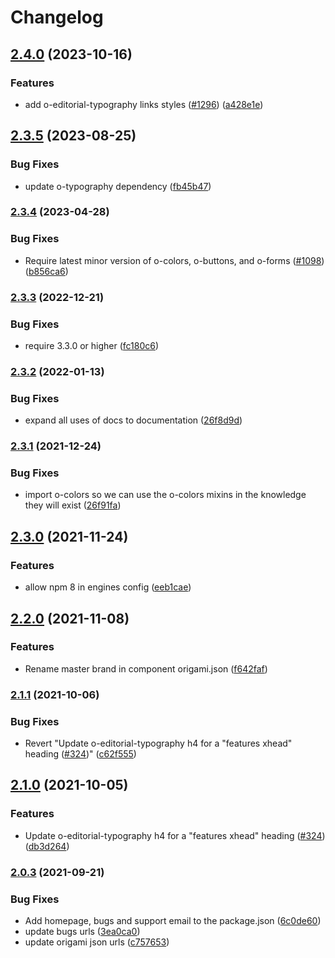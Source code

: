 # Changelog

## [2.4.0](https://github.com/Financial-Times/origami/compare/o-editorial-typography-v2.3.5...o-editorial-typography-v2.4.0) (2023-10-16)


### Features

* add o-editorial-typography links styles ([#1296](https://github.com/Financial-Times/origami/issues/1296)) ([a428e1e](https://github.com/Financial-Times/origami/commit/a428e1eeb9b3db28cefe658c73d93aa0dbb5adf3))

## [2.3.5](https://github.com/Financial-Times/origami/compare/o-editorial-typography-v2.3.4...o-editorial-typography-v2.3.5) (2023-08-25)


### Bug Fixes

* update o-typography dependency  ([fb45b47](https://github.com/Financial-Times/origami/commit/fb45b47274241ea828f7dd50233441a76a215a51))

### [2.3.4](https://www.github.com/Financial-Times/origami/compare/o-editorial-typography-v2.3.3...o-editorial-typography-v2.3.4) (2023-04-28)


### Bug Fixes

* Require latest minor version of o-colors, o-buttons, and o-forms ([#1098](https://www.github.com/Financial-Times/origami/issues/1098)) ([b856ca6](https://www.github.com/Financial-Times/origami/commit/b856ca66c9ec555f3c70833ffa35cb05cd19841f))

### [2.3.3](https://www.github.com/Financial-Times/origami/compare/o-editorial-typography-v2.3.2...o-editorial-typography-v2.3.3) (2022-12-21)


### Bug Fixes

* require 3.3.0 or higher ([fc180c6](https://www.github.com/Financial-Times/origami/commit/fc180c619755daa1b7bfe65509f354cf0de113bf))

### [2.3.2](https://www.github.com/Financial-Times/origami/compare/o-editorial-typography-v2.3.1...o-editorial-typography-v2.3.2) (2022-01-13)


### Bug Fixes

* expand all uses of docs to documentation ([26f8d9d](https://www.github.com/Financial-Times/origami/commit/26f8d9d8cbbe3e78902d8c3951b37e08150a77bd))

### [2.3.1](https://www.github.com/Financial-Times/origami/compare/o-editorial-typography-v2.3.0...o-editorial-typography-v2.3.1) (2021-12-24)


### Bug Fixes

* import o-colors so we can use the o-colors mixins in the knowledge they will exist ([26f91fa](https://www.github.com/Financial-Times/origami/commit/26f91faf2ee696dd1f74595b2eac9ad537f74db1))

## [2.3.0](https://www.github.com/Financial-Times/origami/compare/o-editorial-typography-v2.2.0...o-editorial-typography-v2.3.0) (2021-11-24)


### Features

* allow npm 8 in engines config ([eeb1cae](https://www.github.com/Financial-Times/origami/commit/eeb1cae6e7f0379e647f2b41240b1f294997d528))

## [2.2.0](https://www.github.com/Financial-Times/origami/compare/o-editorial-typography-v2.1.1...o-editorial-typography-v2.2.0) (2021-11-08)


### Features

* Rename master brand in component origami.json ([f642faf](https://www.github.com/Financial-Times/origami/commit/f642faf0574d84ea8185b56e6090c8015def27e6))

### [2.1.1](https://www.github.com/Financial-Times/origami/compare/o-editorial-typography-v2.1.0...o-editorial-typography-v2.1.1) (2021-10-06)


### Bug Fixes

* Revert "Update o-editorial-typography h4 for a "features xhead" heading ([#324](https://www.github.com/Financial-Times/origami/issues/324))" ([c62f555](https://www.github.com/Financial-Times/origami/commit/c62f555a018d6189bb73cb9d6de1691b2392ba79))

## [2.1.0](https://www.github.com/Financial-Times/origami/compare/o-editorial-typography-v2.0.3...o-editorial-typography-v2.1.0) (2021-10-05)


### Features

* Update o-editorial-typography h4 for a "features xhead" heading ([#324](https://www.github.com/Financial-Times/origami/issues/324)) ([db3d264](https://www.github.com/Financial-Times/origami/commit/db3d264f444526ed9d67eaf535e70386a92ea95e))

### [2.0.3](https://www.github.com/Financial-Times/origami/compare/o-editorial-typography-v2.0.2...o-editorial-typography-v2.0.3) (2021-09-21)


### Bug Fixes

* Add homepage, bugs and support email to the package.json ([6c0de60](https://www.github.com/Financial-Times/origami/commit/6c0de60ebd6e64c4dd16d000fcc6b79412ce30f4))
* update bugs urls ([3ea0ca0](https://www.github.com/Financial-Times/origami/commit/3ea0ca03bcb6e55142a77387ad0fff5ddf056d44))
* update origami json urls ([c757653](https://www.github.com/Financial-Times/origami/commit/c7576532b5a14f0462d5346dfb63238be025602e))
